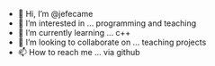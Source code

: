 - 👋 Hi, I’m @jefecame
- 👀 I’m interested in ... programming and teaching
- 🌱 I’m currently learning ... c++
- 💞️ I’m looking to collaborate on ... teaching projects
- 📫 How to reach me ... via github

<!---
jefecame/jefecame is a ✨ special ✨ repository because its `README.md` (this file) appears on your GitHub profile.
You can click the Preview link to take a look at your changes.
--->
